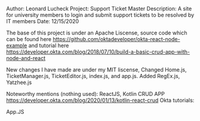 Author: Leonard Lucheck
Project: Support Ticket Master
Description: A site for university members to login and submit support tickets to be resolved by IT members
Date: 12/15/2020

The base of this project is under an Apache Liscense, source code which can be found here
https://github.com/oktadeveloper/okta-react-node-example
and tutorial here https://developer.okta.com/blog/2018/07/10/build-a-basic-crud-app-with-node-and-react

New changes I have made are under my MIT liscense, Changed Home.js, TicketManager.js, TicketEditor.js,
index.js, and app.js. Added RegEx.js, Yatzhee.js

Noteworthy mentions (nothing used):
ReactJS, Kotlin CRUD APP https://developer.okta.com/blog/2020/01/13/kotlin-react-crud
Okta tutorials: 

App.JS



